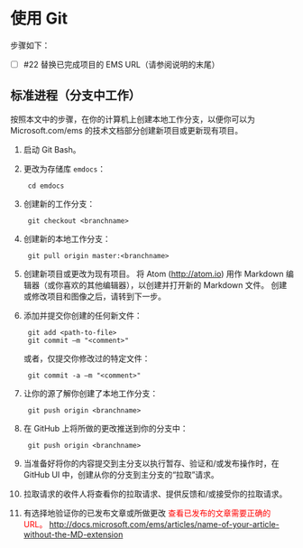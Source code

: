 <properties pageTitle="Git 命令可用于创建新项目或更新现有项目" description="有关使用 Azure 技术内容 GitHub 存储库的步骤。" metaKeywords="" services="" solutions="" documentationCenter="" authors="v-jocgar" videoId="" scriptId="" manager="robmazz" />

<tags ms.service="contributor-guide" ms.devlang="" ms.topic="article" ms.tgt_pltfrm="" ms.workload="" ms.date="02/24/2016" ms.author="v-jocgar" />

# 使用 Git

步骤如下：
- [ ] #22 替换已完成项目的 EMS URL（请参阅说明的末尾）

## 标准进程（分支中工作）
按照本文中的步骤，在你的计算机上创建本地工作分支，以便你可以为 Microsoft.com/ems 的技术文档部分创建新项目或更新现有项目。

1. 启动 Git Bash。 

2. 更改为存储库 `emdocs`：

        cd emdocs
        
3. 创建新的工作分支：

        git checkout <branchname>

4. 创建新的本地工作分支：

        git pull origin master:<branchname>

5. 创建新项目或更改为现有项目。 将 Atom (http://atom.io) 用作 Markdown 编辑器（或你喜欢的其他编辑器），以创建并打开新的 Markdown 文件。 创建或修改项目和图像之后，请转到下一步。

6. 添加并提交你创建的任何新文件：

        git add <path-to-file>
        git commit –m "<comment>"
        
   或者，仅提交你修改过的特定文件：

        git commit -a –m "<comment>"

7. 让你的源了解你创建了本地工作分支：

        git push origin <branchname>

8. 在 GitHub 上将所做的更改推送到你的分支中：

        git push origin <branchname>

9. 当准备好将你的内容提交到主分支以执行暂存、验证和/或发布操作时，在 GitHub UI 中，创建从你的分支到主分支的“拉取”请求。

10. 拉取请求的收件人将查看你的拉取请求、提供反馈和/或接受你的拉取请求。 

11. 有选择地验证你的已发布文章或所做更改
<span style="color:red;">查看已发布的文章需要正确的 URL。</span>
 http://docs.microsoft.com/ems/articles/name-of-your-article-without-the-MD-extension


<!--HONumber=Mar16_HO2-->


